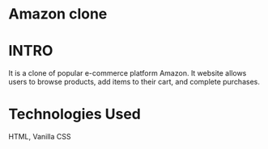 # Amazon clone

# INTRO
It is a clone of popular e-commerce platform Amazon. It website allows users to browse products, add items to their cart, and complete purchases.

# Technologies Used
HTML, Vanilla CSS
